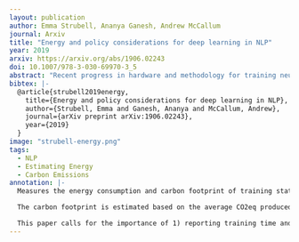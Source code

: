 ```yaml
---
layout: publication
author: Emma Strubell, Ananya Ganesh, Andrew McCallum
journal: Arxiv
title: "Energy and policy considerations for deep learning in NLP"
year: 2019
arxiv: https://arxiv.org/abs/1906.02243
doi: 10.1007/978-3-030-69970-3_5
abstract: "Recent progress in hardware and methodology for training neural networks has ushered in a new generation of large networks trained on abundant data. These models have obtained notable gains in accuracy across many NLP tasks. However, these accuracy improvements depend on the availability of exceptionally large computational resources that necessitate similarly substantial energy consumption. As a result these models are costly to train and develop, both financially, due to the cost of hardware and electricity or cloud compute time, and environmentally, due to the carbon footprint required to fuel modern tensor processing hardware. In this paper we bring this issue to the attention of NLP researchers by quantifying the approximate financial and environmental costs of training a variety of recently successful neural network models for NLP. Based on these findings, we propose actionable recommendations to reduce costs and improve equity in NLP research and practice."
bibtex: |-
  @article{strubell2019energy,
    title={Energy and policy considerations for deep learning in NLP},
    author={Strubell, Emma and Ganesh, Ananya and McCallum, Andrew},
    journal={arXiv preprint arXiv:1906.02243},
    year={2019}
  }
image: "strubell-energy.png"
tags:
  - NLP
  - Estimating Energy
  - Carbon Emissions
annotation: |-
  Measures the energy consumption and carbon footprint of training state-of-the-art natural language processing (NLP) models. The authors estimate energy consumption by collecting the reported time required to train those models and the average power consumption of the GPU hardware. The authors also factored in the energy consumption of cooling down the system, using the Power Usage Effectiveness (PUE) coefficient – 1.58 as of 2018.

  The carbon footprint is estimated based on the average CO2eq produced for power consumed in US, as reported in 2018. Moreover, they calculated the carbon footprint of training their own NLP model, including the footprint of developing the model. Based on their development logs, they factored in 4789 jobs including, for example, 123 hyperparameter grid searches. The cost of development is very important because training their model takes 120 hours, but it took 239942 hours of training time to perform the full R&D required to develop the model.

  This paper calls for the importance of 1) reporting training time and sensitivity to hyperparameters of ML models, 2) having equitable access to computation resources amongst academics, 3) prioritising computationally efficient hardware and algorithms.
---
```

